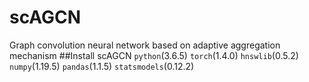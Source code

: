 # scAGCN
Graph convolution neural network based on adaptive aggregation mechanism
##Install scAGCN
 `python`(3.6.5)
 `torch`(1.4.0)
 `hnswlib`(0.5.2)
 `numpy`(1.19.5)
 `pandas`(1.1.5)
 `statsmodels`(0.12.2)

